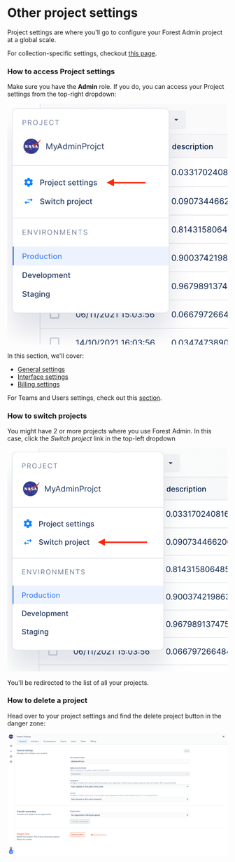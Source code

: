 # Other project settings

Project settings are where you'll go to configure your Forest Admin project at a global scale.

For collection-specific settings, checkout [this page](../../collections/manage-your-collection-settings.md).

### How to access Project settings

Make sure you have the **Admin** role. If you do, you can access your Project settings from the top-right dropdown:

![](<../../.gitbook/assets/2022-01-27_13.04.56.png>)

In this section, we'll cover:

* [General settings](general-tab.md)
* [Interface settings](interface-tab.md)
* [Billing settings](billing-tab.md)

For Teams and Users settings, check out this [section](../teams-and-users/).

### How to switch projects

You might have 2 or more projects where you use Forest Admin. In this case, click the _Switch project_ link in the top-left dropdown

![](<../../.gitbook/assets/2022-01-27_12.50.01.png>)

You'll be redirected to the list of all your projects.

### How to delete a project

Head over to your project settings and find the delete project button in the danger zone:

![](<../../.gitbook/assets/2022-01-27_12.54.36.png>)

